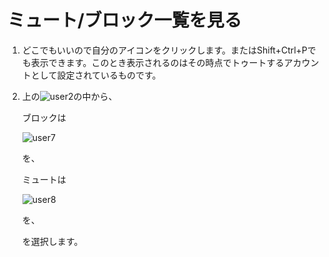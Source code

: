 # ミュート/ブロック一覧を見る

1. どこでもいいので自分のアイコンをクリックします。またはShift+Ctrl+Pでも表示できます。このとき表示されるのはその時点でトゥートするアカウントとして設定されているものです。
2. 上の![user2](https://dl.thedesk.top/media/user2.PNG)の中から、  

   ブロックは  

   ![user7](https://dl.thedesk.top/media/user7.PNG)  

   を、  

   ミュートは  

   ![user8](https://dl.thedesk.top/media/user8.PNG)  

   を、  

   を選択します。

